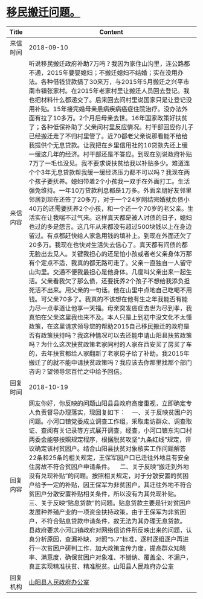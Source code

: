 # <a href="http://www.shangluo.gov.cn/zmhd/ldxxxx.jsp?urltype=leadermail.LeaderMailContentUrl&wbtreeid=1112&leadermailid=4908">移民搬迁问题。</a>
|Title|Content|
|:---:|---|
|来信时间|2018-09-10|
|来信内容|听说移民搬迁政府补助7万吗？我因为家住山沟里，连公路都不通，2015年要娶媳妇；不搬迁媳妇不结婚；实在没用办法。各种借钱贷款搞了30来万，与2015年5月搬迁之兴平市南市镇张家村。在2015年老家村里让搬迁人员回去登记。我也把材料什么都递交了。后来回去问村里说国家只是让登记没用补贴。15年接完婚母亲患病疾病癌症住院治疗。没办法外面有拉了10多万。2个月后母亲去世。16年国家政策好扶贫了；各种低保补助了.父亲问村里反应情况。村干部回应你儿子已经搬迁走了不归村里管了。近70都老父亲说那看能不给给我提供个无息贷款。让我把在乡里信用社的10贷款先还上缓一缓这几年的经济。村干部还是不答应。到现在别说政府补贴7万了一毛也没见。我不要求说扶贫给我以补贴多少。难道连个个3年无息贷款帮我缓一缓经济压力都不可以吗？我现在两个孩子要抚养。媳妇带着2个小孩我一双手在外面打工。生活强免维持。一年10万贷款利息都是1万多。外面亲朋好友邻里邻居到现在还签了20多万，对于一个24岁刚结完婚就负债小40万的还需要抚养2个小孩，和一个还一个70岁的老父亲。生活实在让我喘不过气来。这样真天都是被人讨债的日子，媳妇也过的多是怨言。这几年从来都没有超过500块钱以上在身边留过。有点都赶快给人家急用钱的填补上。到现在外面还欠了20多万。我现在也快对生活失去信心了。真天都有问债的都无脸出去见人。关键我担心的还是怕小孩或者老父亲身体万那有个定点不适，我真的都无路可走了。父亲一直独自一人留守山沟里。交通不便我最担心是他身体。几度叫父亲出来一起生活。父亲看我欠了那么债，还要抚养2个孩子不想给我添负担死活不出来。用父亲的一句话。他在山里中点地自己吃喝不用钱。可父亲70多了。我真的不该想在他有生之年我能否有能力尽一点孝道让他享一天福。母亲突发癌症去世为尽到孝，我真怕在父亲这里我也来不及。本人只是上到初中没文化不太懂政策，在这里请求领导您的帮助2015自己移民搬迁的政府是否有政策扶持吗？我这种情况可以去还能申请山阳县扶贫政策吗？为什么这次扶贫政策老家同村的人家在西安买了房买了车的，去年扶贫都给人家翻新了老家房子给了补助。我2015年搬迁了的就不能申请扶贫政策吗？我应该去你那里找那个部门咨询？望领导您百忙之中给予回信。|
|回复时间|2018-10-19|
|回复内容|网友你好，你反映的问题山阳县县政府高度重视，立即确定专人负责督导办理落实，现回复如下：    一、关于反映贫困户的问题。小河口镇党委成立调查工作组，采取走访群众、调查取证、查阅有关记录等方式展开调查，经查，小河口镇东沟口村两委会能够按照规定程序，根据脱贫攻坚“九条红线”规定，评议确定该村贫困户。结合山阳县扶贫对象核实工作问题解答22条和25条的相关规定，王保军因户口已迁往外地且有安全住房故不符合贫困户申请条件。    二、关于反映“搬迁到外地没有兑现补贴”的问题。按照相关规定，对于分散安置的贫困户给予一定的补贴，因王保军为非贫困户，其迁往外地不符合贫困户分散安置补贴相关条件，所以没有为其兑现补贴。    三、关于反映“贴息贷款”的问题。贴息贷款主要是针对贫困户发展种养殖产业的一项资金扶持政策，由于王保军为非贫困户，不符合贴息贷款申请条件，故无法为其办理无息贷款。    县政府要求小河口镇政府对网络信访件所反映出来的问题，认真分析原因，查漏补缺，对照“5.7”标准，逐村逐组逐户再进行一次贫困户研判工作，加大政策宣传力度，提高群众知晓率、满意度，确保贫困户对象准、不错纳、覆盖全、不漏户，真正实现精准扶贫、精准脱贫。山阳县人民政府办公室|
|回复机构|<a href="../../categories/agencies/山阳县人民政府办公室.md">山阳县人民政府办公室</a>|
